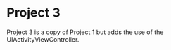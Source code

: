 # **Project 3** #

Project 3 is a copy of Project 1 but adds the use of the UIActivityViewController.
